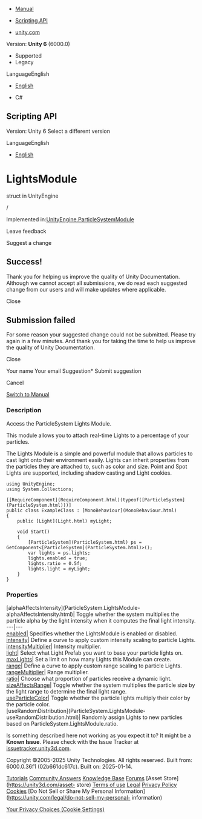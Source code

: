 [ ]()

  * [Manual](../Manual/index.html)
  * [Scripting API](../ScriptReference/index.html)

  * [unity.com](https://unity.com/)

Version: **Unity 6** (6000.0)

  * Supported
  * Legacy

LanguageEnglish

  * [English]()

  * C#

[ ](https://docs.unity3d.com)

## Scripting API

Version: Unity 6 Select a different version

LanguageEnglish

  * [English]()

# LightsModule

struct in UnityEngine

/

Implemented
in:[UnityEngine.ParticleSystemModule](UnityEngine.ParticleSystemModule.html)

Leave feedback

Suggest a change

## Success!

Thank you for helping us improve the quality of Unity Documentation. Although
we cannot accept all submissions, we do read each suggested change from our
users and will make updates where applicable.

Close

## Submission failed

For some reason your suggested change could not be submitted. Please <a>try
again</a> in a few minutes. And thank you for taking the time to help us
improve the quality of Unity Documentation.

Close

Your name Your email Suggestion* Submit suggestion

Cancel

[Switch to Manual](../Manual/class-ParticleSystem.html "Go to ParticleSystem
Component in the Manual")

### Description

Access the ParticleSystem Lights Module.

This module allows you to attach real-time Lights to a percentage of your
particles.  
  
The Lights Module is a simple and powerful module that allows particles to
cast light onto their environment easily. Lights can inherit properties from
the particles they are attached to, such as color and size. Point and Spot
Lights are supported, including shadow casting and Light cookies.

    
    
    using UnityEngine;
    using System.Collections;  
      
    [[RequireComponent](RequireComponent.html)(typeof([ParticleSystem](ParticleSystem.html)))]
    public class ExampleClass : [MonoBehaviour](MonoBehaviour.html)
    {
        public [Light](Light.html) myLight;  
      
        void Start()
        {
            [ParticleSystem](ParticleSystem.html) ps = GetComponent<[ParticleSystem](ParticleSystem.html)>();
            var lights = ps.lights;
            lights.enabled = true;
            lights.ratio = 0.5f;
            lights.light = myLight;
        }
    }
    

### Properties

[alphaAffectsIntensity](ParticleSystem.LightsModule-
alphaAffectsIntensity.html)| Toggle whether the system multiplies the particle
alpha by the light intensity when it computes the final light intensity.  
---|---  
[enabled](ParticleSystem.LightsModule-enabled.html)| Specifies whether the
LightsModule is enabled or disabled.  
[intensity](ParticleSystem.LightsModule-intensity.html)| Define a curve to
apply custom intensity scaling to particle Lights.  
[intensityMultiplier](ParticleSystem.LightsModule-intensityMultiplier.html)|
Intensity multiplier.  
[light](ParticleSystem.LightsModule-light.html)| Select what Light Prefab you
want to base your particle lights on.  
[maxLights](ParticleSystem.LightsModule-maxLights.html)| Set a limit on how
many Lights this Module can create.  
[range](ParticleSystem.LightsModule-range.html)| Define a curve to apply
custom range scaling to particle Lights.  
[rangeMultiplier](ParticleSystem.LightsModule-rangeMultiplier.html)| Range
multiplier.  
[ratio](ParticleSystem.LightsModule-ratio.html)| Choose what proportion of
particles receive a dynamic light.  
[sizeAffectsRange](ParticleSystem.LightsModule-sizeAffectsRange.html)| Toggle
whether the system multiplies the particle size by the light range to
determine the final light range.  
[useParticleColor](ParticleSystem.LightsModule-useParticleColor.html)| Toggle
whether the particle lights multiply their color by the particle color.  
[useRandomDistribution](ParticleSystem.LightsModule-
useRandomDistribution.html)| Randomly assign Lights to new particles based on
ParticleSystem.LightsModule.ratio.  
  
Is something described here not working as you expect it to? It might be a
**Known Issue**. Please check with the Issue Tracker at
[issuetracker.unity3d.com](https://issuetracker.unity3d.com).

Copyright ©2005-2025 Unity Technologies. All rights reserved. Built from:
6000.0.36f1 (02b661dc617c). Built on: 2025-01-14.

[Tutorials](https://unity3d.com/learn) [Community
Answers](https://answers.unity3d.com) [Knowledge
Base](https://support.unity3d.com/hc/en-us)
[Forums](https://forum.unity3d.com) [Asset Store](https://unity3d.com/asset-
store) [Terms of use](https://docs.unity3d.com/Manual/TermsOfUse.html)
[Legal](https://unity.com/legal) [Privacy
Policy](https://unity.com/legal/privacy-policy)
[Cookies](https://unity.com/legal/cookie-policy) [Do Not Sell or Share My
Personal Information](https://unity.com/legal/do-not-sell-my-personal-
information)

[Your Privacy Choices (Cookie Settings)](javascript:void\(0\);)

